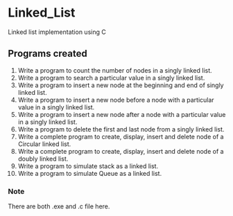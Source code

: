 # Linked_List
Linked list implementation using C

## Programs created
<ol>
  <li>Write a program to count the number of nodes in a singly linked list.</li>
  <li>Write a program to search a particular value in a singly linked list.
 </li>
  <li>Write a program to insert a new node at the beginning and end of singly linked list.
 </li>
  <li> Write a program to insert a new node before a node with a  particular value in a singly linked list.
</li>
  <li> Write a program to insert a new node after a node with a  particular value in a singly linked list.
</li>
  <li> Write a program to delete the first and last node from a singly linked list.
</li>
  <li> Write a complete program to create, display, insert and delete node of a Circular linked list.
</li>
  <li> Write a complete program to create, display, insert and delete node of a doubly linked list.
</li>
  <li> Write a program to simulate stack as a linked list.
</li>
  <li> Write a program to simulate Queue as a linked list.
</li>
</ol>

### Note
There are both .exe and .c file here. 
